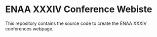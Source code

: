 # ENAA XXXIV Conference Webiste 

This repository contains the source code to create the ENAA XXXIV conferences webpage.